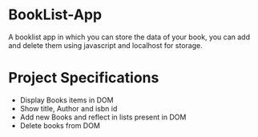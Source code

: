 # BookList-App

A booklist app in which you can store the data of your book, you can add and delete them using javascript and localhost for storage. 


# Project Specifications

- Display Books items in DOM
- Show title, Author and isbn id 
- Add new Books and reflect in lists present in DOM
- Delete books from DOM

